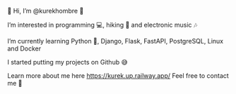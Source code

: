 👋 Hi, I’m @kurekhombre 👋

I’m interested in programming 💻, hiking 🐾 and electronic music 🎶

I’m currently learning Python 🐍, Django, Flask, FastAPI, PostgreSQL, Linux and Docker

I started putting my projects on Github 😅 

Learn more about me here
https://kurek.up.railway.app/
Feel free to contact me 📨

